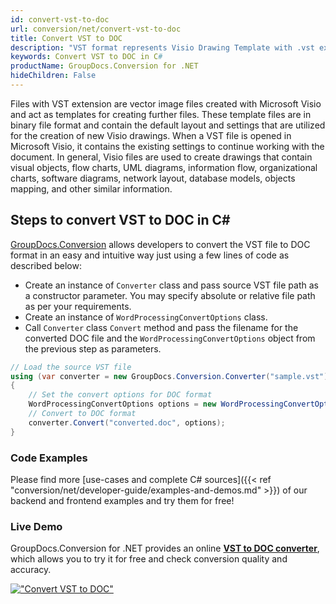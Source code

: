 ```yaml
---
id: convert-vst-to-doc
url: conversion/net/convert-vst-to-doc
title: Convert VST to DOC
description: "VST format represents Visio Drawing Template with .vst extension. Learn how to convert VST to DOC file programmatically in C# language using GroupDocs.Conversion for .NET library."
keywords: Convert VST to DOC in C#
productName: GroupDocs.Conversion for .NET
hideChildren: False
---
```


Files with VST extension are vector image files created with Microsoft Visio and act as templates for creating further files. These template files are in binary file format and contain the default layout and settings that are utilized for the creation of new Visio drawings. When a VST file is opened in Microsoft Visio, it contains the existing settings to continue working with the document. In general, Visio files are used to create drawings that contain visual objects, flow charts, UML diagrams, information flow, organizational charts, software diagrams, network layout, database models, objects mapping, and other similar information.

## Steps to convert VST to DOC in C#

[GroupDocs.Conversion](https://products.groupdocs.com/conversion/net) allows developers to convert the VST file to DOC format in an easy and intuitive way just using a few lines of code as described below:

* Create an instance of `Converter` class and pass source VST file path as a constructor parameter. You may specify absolute or relative file path as per your requirements. 
* Create an instance of `WordProcessingConvertOptions` class.
* Call `Converter` class `Convert` method and pass the filename for the converted DOC file and the `WordProcessingConvertOptions` object from the previous step as parameters.

```csharp
// Load the source VST file
using (var converter = new GroupDocs.Conversion.Converter("sample.vst"))
{
    // Set the convert options for DOC format
    WordProcessingConvertOptions options = new WordProcessingConvertOptions();
    // Convert to DOC format
    converter.Convert("converted.doc", options);
}
```

### Code Examples

Please find more [use-cases and complete C# sources]({{< ref "conversion/net/developer-guide/examples-and-demos.md" >}}) of our backend and frontend examples and try them for free!

### Live Demo

GroupDocs.Conversion for .NET provides an online [**VST to DOC converter**](https://products.groupdocs.app/conversion/vst-to-doc), which allows you to try it for free and check conversion quality and accuracy.

[!["Convert VST to DOC"](conversion/net/images/convert-vst-to-doc.png)](https://products.groupdocs.app/conversion/vst-to-doc)